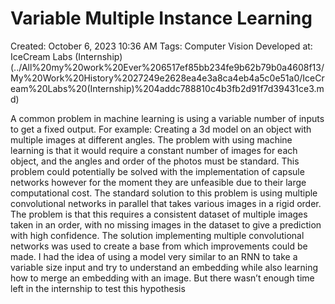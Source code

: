 # Variable Multiple Instance Learning

Created: October 6, 2023 10:36 AM
Tags: Computer Vision
Developed at: IceCream Labs (Internship) (../All%20my%20work%20Ever%206517ef85bb234fe9b62b79b0a4608f13/My%20Work%20History%2027249e2628ea4e3a8ca4eb4a5c0e51a0/IceCream%20Labs%20(Internship)%204addc788810c4b3fb2d91f7d39431ce3.md)

A common problem in machine learning is using a variable number of inputs to get a fixed output.
For example: Creating a 3d model on an object with multiple images at different angles. The problem
with using machine learning is that it would require a constant number of images for each object, and
the angles and order of the photos must be standard.
This problem could potentially be solved with the implementation of capsule networks however for the
moment they are unfeasible due to their large computational cost.
The standard solution to this problem is using multiple convolutional networks in parallel that takes
various images in a rigid order. The problem is that this requires a consistent dataset of multiple images
taken in an order, with no missing images in the dataset to give a prediction with high confidence.
The solution implementing multiple convolutional networks was used to create a base from which
improvements could be made.
I had the idea of using a model very similar to an RNN to take a variable size input and try to understand
an embedding while also learning how to merge an embedding with an image. But there wasn’t enough
time left in the internship to test this hypothesis
